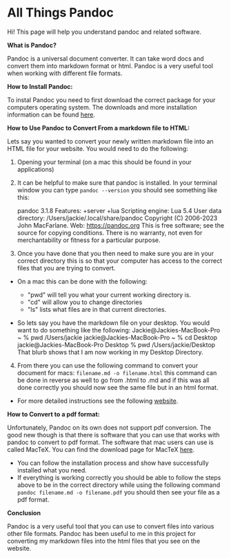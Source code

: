 # All Things Pandoc

Hi! This page will help you understand pandoc and related software.

**What is Pandoc?**

Pandoc is a universal document converter. It can take word docs and convert them into markdown format or html. Pandoc is a very useful tool when working with different file formats. 

**How to Install Pandoc:**

To instal Pandoc you need to first download the correct package for your computers operating system. The downloads and more installation information can be found [here](https://pandoc.org/installing.html). 

**How to Use Pandoc to Convert From a markdown file to HTML:**

Lets say you wanted to convert your newly written markdown file into an HTML file for your website. You would need to do the following:

1. Opening your terminal (on a mac this should be found in your applications)

2. It can be helpful to make sure that pandoc is installed. In your terminal window you can type `pandoc --version` you should see something like this:

	pandoc 3.1.8
	Features: +server +lua
	Scripting engine: Lua 5.4
	User data directory: /Users/jackie/.local/share/pandoc
	Copyright (C) 2006-2023 John MacFarlane. Web: https://pandoc.org
	This is free software; see the source for copying conditions. There is no warranty, not even for merchantability or fitness for a particular purpose.
	
3. Once you have done that you then need to make sure you are in your correct directory this is so that your computer has access to the correct files that you are trying to convert. 

- On a mac this can be done with the following:
	- "pwd" will tell you what your current working directory is. 
	- "cd" will allow you to change directories 
	- "ls" lists what files are in that current directories. 
	
- So lets say you have the markdown file on your desktop. You would want to do something like the following:
	Jackie@Jackies-MacBook-Pro ~ % pwd
	/Users/jackie
	jackie@Jackies-MacBook-Pro ~ % cd Desktop
	jackie@Jackies-MacBook-Pro Desktop % pwd
	/Users/jackie/Desktop
	That blurb shows that I am now working in my Desktop Directory.
	
4. From there you can use the following command to convert your document for macs: `filename.md -o filename.html` this command can be done in reverse as well to go from .html to .md and if this was all done correctly you should now see the same file but in an html format. 
- For more detailed instructions see the following [website](https://pandoc.org/getting-started.html).

**How to Convert to a pdf format:**

Unfortunately, Pandoc on its own does not support pdf conversion. The good new though is that there is software that you can use that works with pandoc to convert to pdf format.  The software that mac users can use is called MacTeX. You can find the download page for MacTeX [here](https://tug.org/mactex/mactex-download.html). 
- You can follow the installation process and show have successfully installed what you need.   
- If everything is working correctly you should be able to follow the steps above to be in the correct directory while using the following command `pandoc filename.md -o filename.pdf` you should then see your file as a pdf format. 

**Conclusion** 

Pandoc is a very useful tool that you can use to convert files into various other file formats. Pandoc has been useful to me in this project for converting my markdown files into the html files that you see on the website. 

